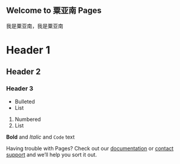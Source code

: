 ## Welcome to 粟亚南 Pages

我是粟亚南，我是粟亚南
# Header 1
## Header 2
### Header 3

- Bulleted
- List

1. Numbered
2. List

**Bold** and _Italic_ and `Code` text

Having trouble with Pages? Check out our [documentation](https://help.github.com/categories/github-pages-basics/) or [contact support](https://github.com/contact) and we’ll help you sort it out.
